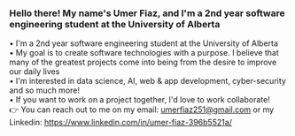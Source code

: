### Hello there! My name's Umer Fiaz, and I'm a 2nd year software engineering student at the University of Alberta

• I'm a 2nd year software engineering student at the University of Alberta   
• My goal is to create software technologies with a purpose. I believe that many of the greatest projects come into being from the desire to improve our daily lives     
• I'm interested in data science, AI, web & app development, cyber-security and so much more!    
• If you want to work on a project together, I'd love to work collaborate!    
:point_right: You can reach out to me on my email: umerfiaz251@gmail.com or my Linkedin: https://www.linkedin.com/in/umer-fiaz-396b5521a/
